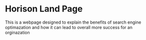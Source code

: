 # Horison Land Page

This is a webpage designed to explain the benefits of search engine optimazation and how it can lead to overall more success for an orginazation

<a href="https://finnickyfinn.github.io/Horison-HW/">









